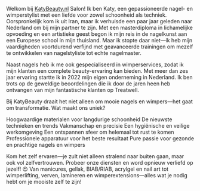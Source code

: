 Welkom bij [KatyBeauty.nl](katybeauty.nl) Salon! Ik ben Katy, een gepassioneerde nagel- en wimperstylist met een liefde voor zowel schoonheid als techniek. Oorspronkelijk kom ik uit Iran, maar ik verhuisde een paar jaar geleden naar Nederland om bij mijn partner te zijn. Met een masterdiploma in lichamelijke opvoeding en een artistieke geest begon ik mijn reis in de nagelkunst aan een Europese school in mijn thuisland. Maar ik stopte daar niet—ik heb mijn vaardigheden voortdurend verfijnd met geavanceerde trainingen om mezelf te ontwikkelen van nagelstyliste tot echte nagelmaster.

 

Naast nagels heb ik me ook gespecialiseerd in wimperservices, zodat ik mijn klanten een complete beauty-ervaring kan bieden. Met meer dan zes jaar ervaring startte ik in 2022 mijn eigen onderneming in Nederland. Ik ben trots op de geweldige beoordelingen die ik door de jaren heen heb ontvangen van mijn fantastische klanten op Treatwell.

 

Bij KatyBeauty draait het niet alleen om mooie nagels en wimpers—het gaat om transformatie. Wat maakt ons uniek?

 

Hoogwaardige materialen voor langdurige schoonheid
De nieuwste technieken en trends
Vakmanschap en precisie
Een hygiënische en veilige werkomgeving
Een ontspannen sfeer om helemaal tot rust te komen
Professionele apparatuur voor het beste resultaat
Pure passie voor gezonde en prachtige nagels en wimpers
 

Kom het zelf ervaren—je zult niet alleen stralend naar buiten gaan, maar ook vol zelfvertrouwen. Probeer onze diensten en word opnieuw verliefd op jezelf! 😍 Van manicures, gellak, BIAB/RIAB, acrylgel en nail art tot wimperlifting, verven, lamineren en wimperextensions—alles wat je nodig hebt om je mooiste zelf te zijn!
